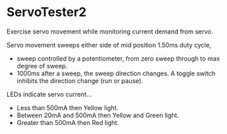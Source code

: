 # ServoTester2

Exercise servo movement while monitoring current demand from servo.

Servo movement sweeps either side of mid position 1.50ms duty cycle,
- sweep controlled by a potentiometer, from zero sweep through to max degree of sweep.
- 1000ms after a sweep, the sweep direction changes. 
A toggle switch inhibits the direction change (run or pause).

LEDs indicate servo current...
- Less than 500mA then Yellow light.
- Between 20mA and 500mA then Yellow and Green light.
- Greater than 500mA then Red light.
